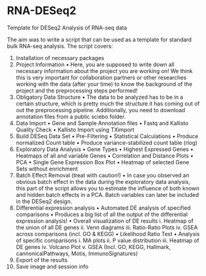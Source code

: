 #  RNA-DESeq2
Template for DESeq2 Analysis of RNA-seq data

The aim was to write a script that can be used as a template for standard bulk RNA-seq analysis. The script covers:

1.  Installation of necessary packages
2.  Project Information
	•   Here, you are supposed to write down all necessary information about the project you are working on! We think this is very important for collaboration partners or other researches working with the data (after your time) to know the background of the project and the preprocessing steps performed!
3.  Obligatory Data Structure
	•   The data to be analyzed has to be in a certain structure, which is pretty much the structure it has coming out of out the preprocessing pipeline. Additionally, you need to download annotation files from a public sciebo folder.
4. Data Import
	•   Gene and Sample Annotation files
	•   Fastq and Kallisto Quality Check
	•   Kallisto Import using TXimport
5. Build DESeq Data Set
	•   Pre-Filtering
	•   Statistical Calculations
	•   Produce normalized Count table
	•   Produce variance-stabilized count table (rlog)
6. Exploratory Data Analysis
	•   Gene Types
	•   Highest Expressed Genes
	•   Heatmaps of all and variable Genes
	•   Correlation and Distance Plots
	•   PCA
	•   Single Gene Expression Box Plot
	•   Heatmap of selected Gene Sets without enrichment
7. Batch Effect Removal (treat with caution!)
	•   In case you observed an obvious batch effect in the data during the exploratory data analysis, this part of the script allows you to estimate the influence of both known and hidden batch effects in a PCA. Batch variables can later be included in the DESeq2 design.
8. Differential expression analysis
	•   Automated DE analysis of specified comparisons
	•   Produces a big list of all the output of the differential expression analysis!
	•   Overall visualization of DE results
		i.  Heatmap of the union of all DE genes
		ii. Venn diagrams
		iii.	 Ratio-Ratio Plots
		iv.	 GSEA across comparisons (incl. GO & KEGG)
	•	 Likelihood Ratio Test
	•	 Analysis of specific comparisons
		i.	 MA plots
		ii.	 P value distribution
		iii.	 Heatmap of DE genes
		iv.	 Volcano Plot
		v.	 GSEA (Incl. GO, KEGG, Hallmark, cannonicalPathways, Motis, ImmunoSignatures)
9. Export of the results
10. Save image and session info
	 
